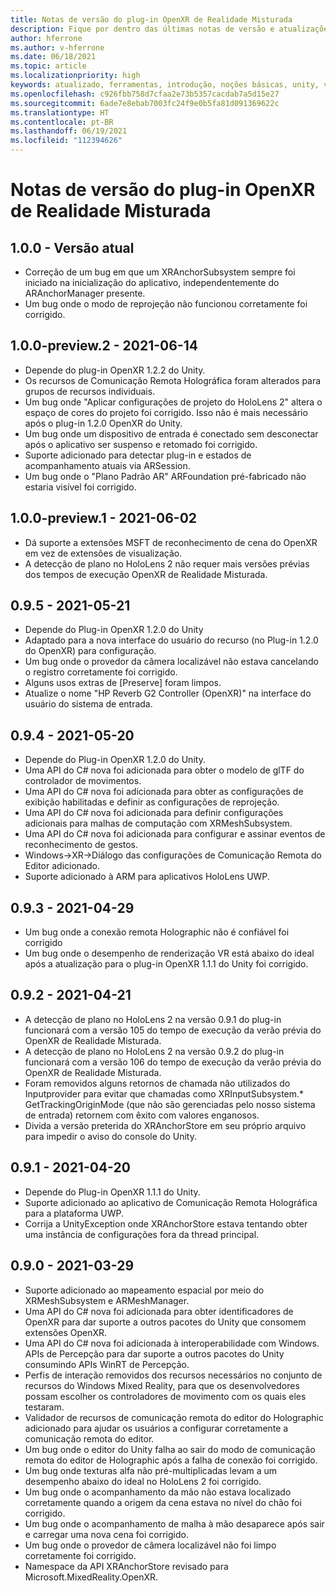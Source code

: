 ```yaml
---
title: Notas de versão do plug-in OpenXR de Realidade Misturada
description: Fique por dentro das últimas notas de versão e atualizações do plug-in OpenXR de Realidade Misturada.
author: hferrone
ms.author: v-hferrone
ms.date: 06/18/2021
ms.topic: article
ms.localizationpriority: high
keywords: atualizado, ferramentas, introdução, noções básicas, unity, visual studio, kit de ferramentas, headset de realidade misturada, headset do windows mixed reality, headset de realidade virtual, instalação, Windows, HoloLens, emulador, unreal, openxr
ms.openlocfilehash: c926fbb758d7cfaa2e73b5357cacdab7a5d15e27
ms.sourcegitcommit: 6ade7e8ebab7003fc24f9e0b5fa81d091369622c
ms.translationtype: HT
ms.contentlocale: pt-BR
ms.lasthandoff: 06/19/2021
ms.locfileid: "112394626"
---
```

# <a name="mixed-reality-openxr-plugin-release-notes"></a>Notas de versão do plug-in OpenXR de Realidade Misturada

## <a name="100---current-release"></a>1.0.0 - Versão atual

* Correção de um bug em que um XRAnchorSubsystem sempre foi iniciado na inicialização do aplicativo, independentemente do ARAnchorManager presente.
* Um bug onde o modo de reprojeção não funcionou corretamente foi corrigido.

## <a name="100-preview2---2021-06-14"></a>1.0.0-preview.2 - 2021-06-14

* Depende do plug-in OpenXR 1.2.2 do Unity.
* Os recursos de Comunicação Remota Holográfica foram alterados para grupos de recursos individuais.
* Um bug onde "Aplicar configurações de projeto do HoloLens 2" altera o espaço de cores do projeto foi corrigido. Isso não é mais necessário após o plug-in 1.2.0 OpenXR do Unity.
* Um bug onde um dispositivo de entrada é conectado sem desconectar após o aplicativo ser suspenso e retomado foi corrigido.
* Suporte adicionado para detectar plug-in e estados de acompanhamento atuais via ARSession.
* Um bug onde o "Plano Padrão AR" ARFoundation pré-fabricado não estaria visível foi corrigido.

## <a name="100-preview1---2021-06-02"></a>1.0.0-preview.1 - 2021-06-02

* Dá suporte a extensões MSFT de reconhecimento de cena do OpenXR em vez de extensões de visualização.
* A detecção de plano no HoloLens 2 não requer mais versões prévias dos tempos de execução OpenXR de Realidade Misturada.

## <a name="095---2021-05-21"></a>0.9.5 - 2021-05-21

* Depende do Plug-in OpenXR 1.2.0 do Unity
* Adaptado para a nova interface do usuário do recurso (no Plug-in 1.2.0 do OpenXR) para configuração.
* Um bug onde o provedor da câmera localizável não estava cancelando o registro corretamente foi corrigido.
* Alguns usos extras de [Preserve] foram limpos.
* Atualize o nome "HP Reverb G2 Controller (OpenXR)" na interface do usuário do sistema de entrada.

## <a name="094---2021-05-20"></a>0.9.4 - 2021-05-20

* Depende do Plug-in OpenXR 1.2.0 do Unity.
* Uma API do C# nova foi adicionada para obter o modelo de glTF do controlador de movimentos.
* Uma API do C# nova foi adicionada para obter as configurações de exibição habilitadas e definir as configurações de reprojeção.
* Uma API do C# nova foi adicionada para definir configurações adicionais para malhas de computação com XRMeshSubsystem.
* Uma API do C# nova foi adicionada para configurar e assinar eventos de reconhecimento de gestos.
* Windows->XR->Diálogo das configurações de Comunicação Remota do Editor adicionado.
* Suporte adicionado à ARM para aplicativos HoloLens UWP.

## <a name="093---2021-04-29"></a>0.9.3 - 2021-04-29

* Um bug onde a conexão remota Holographic não é confiável foi corrigido
* Um bug onde o desempenho de renderização VR está abaixo do ideal após a atualização para o plug-in OpenXR 1.1.1 do Unity foi corrigido.

## <a name="092---2021-04-21"></a>0.9.2 - 2021-04-21

* A detecção de plano no HoloLens 2 na versão 0.9.1 do plug-in funcionará com a versão 105 do tempo de execução da verão prévia do OpenXR de Realidade Misturada.
* A detecção de plano no HoloLens 2 na versão 0.9.2 do plug-in funcionará com a versão 106 do tempo de execução da verão prévia do OpenXR de Realidade Misturada.
* Foram removidos alguns retornos de chamada não utilizados do Inputprovider para evitar que chamadas como XRInputSubsystem.* GetTrackingOriginMode (que não são gerenciadas pelo nosso sistema de entrada) retornem com êxito com valores enganosos.
* Divida a versão preterida do XRAnchorStore em seu próprio arquivo para impedir o aviso do console do Unity.

## <a name="091---2021-04-20"></a>0.9.1 - 2021-04-20

* Depende do Plug-in OpenXR 1.1.1 do Unity.
* Suporte adicionado ao aplicativo de Comunicação Remota Holográfica para a plataforma UWP.
* Corrija a UnityException onde XRAnchorStore estava tentando obter uma instância de configurações fora da thread principal.

## <a name="090---2021-03-29"></a>0.9.0 - 2021-03-29

* Suporte adicionado ao mapeamento espacial por meio do XRMeshSubsystem e ARMeshManager.
* Uma API do C# nova foi adicionada para obter identificadores de OpenXR para dar suporte a outros pacotes do Unity que consomem extensões OpenXR.
* Uma API do C# nova foi adicionada à interoperabilidade com Windows. APIs de Percepção para dar suporte a outros pacotes do Unity consumindo APIs WinRT de Percepção.
* Perfis de interação removidos dos recursos necessários no conjunto de recursos do Windows Mixed Reality, para que os desenvolvedores possam escolher os controladores de movimento com os quais eles testaram.
* Validador de recursos de comunicação remota do editor do Holographic adicionado para ajudar os usuários a configurar corretamente a comunicação remota do editor.
* Um bug onde o editor do Unity falha ao sair do modo de comunicação remota do editor de Holographic após a falha de conexão foi corrigido.
* Um bug onde texturas alfa não pré-multiplicadas levam a um desempenho abaixo do ideal no HoloLens 2 foi corrigido.
* Um bug onde o acompanhamento da mão não estava localizado corretamente quando a origem da cena estava no nível do chão foi corrigido.
* Um bug onde o acompanhamento de malha à mão desaparece após sair e carregar uma nova cena foi corrigido.
* Um bug onde o provedor de câmera localizável não foi limpo corretamente foi corrigido.
* Namespace da API XRAnchorStore revisado para Microsoft.MixedReality.OpenXR.